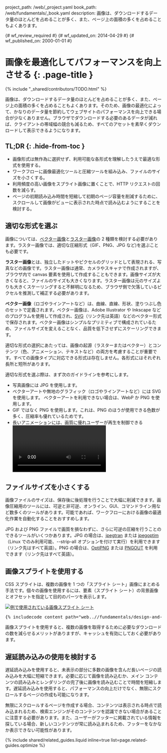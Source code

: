 project_path: /web/_project.yaml
book_path: /web/fundamentals/_book.yaml
description: 画像は、ダウンロードするデータ量のほとんどを占めることが多く、また、ページ上の面積の多くを占めることもよくあります。

{# wf_review_required #}
{# wf_updated_on: 2014-04-29 #}
{# wf_published_on: 2000-01-01 #}

# 画像を最適化してパフォーマンスを向上させる {: .page-title }

{% include "_shared/contributors/TODO.html" %}



画像は、ダウンロードするデータ量のほとんどを占めることが多く、また、ページ上の面積の多くを占めることもよくあります。そのため、画像の最適化によって、かなりのデータ量を節約してウェブサイトのパフォーマンスを向上できる場合が少なくありません。ブラウザでダウンロードする必要のあるデータが減れば、クライアントの帯域幅の競合も減るため、すべてのアセットを素早くダウンロードして表示できるようになります。


## TL;DR {: .hide-from-toc }
- 画像形式は無作為に選択せず、利用可能な各形式を理解したうえで最適な形式を使用する。
- ワークフローに画像最適化ツールと圧縮ツールを組み込み、ファイルのサイズを小さくする。
- 利用頻度の高い画像をスプライト画像に置くことで、HTTP リクエストの回数を減らす。
- ページの初期読み込み時間を短縮して初期のページ容量を削減するために、スクロールして画像がビューに表示された時点で読み込むようにすることを検討する。


## 適切な形式を選ぶ

画像については、[ベクター画像](http://en.wikipedia.org/wiki/Vector_graphics)と[ラスター画像](http://en.wikipedia.org/wiki/Raster_graphics)の 2 種類を検討する必要があります。ラスター画像では、適切な圧縮形式（GIF、PNG、JPG など)を選ぶことも必要です。

**ラスター画像**とは、独立したドットやピクセルのグリッドとして表現される、写真などの画像です。ラスター画像は通常、カメラやスキャナで作成されますが、ブラウザ内で canvas 要素を使用して作成することもできます。画像サイズが大きくなると、ファイルのサイズも大きくなります。ラスター画像は元のサイズよりも大きくスケーリングすると不鮮明になるため、ブラウザ側で欠落しているピクセルを推測して補正する必要があります。

**ベクター画像**（ロゴやラインアートなど）は、曲線、直線、形状、塗りつぶし色のセットで定義されます。ベクター画像は、Adobe Illustrator や Inkscape などのプログラムを使用して作成され、[SVG](http://css-tricks.com/using-svg/)（リンク先は英語）などのベクター形式で保存されます。ベクター画像はシンプルなプリミティブで構成されているため、ファイルサイズを変えることなく、品質を低下させずにスケーリングできます。

適切な形式の選択にあたっては、画像の起源（ラスターまたはベクター）とコンテンツ（色、アニメーション、テキストなど）の両方を考慮することが重要です。すべての画像タイプに対応できる形式は存在しません。各形式にはそれぞれ長所と短所があります。

適切な形式を選ぶ際は、まず次のガイドラインを参考にします。

* 写真画像には JPG を使用します。
* ベクターアートや無地のグラフィック（ロゴやラインアートなど）には SVG を使用します。
  ベクターアートを利用できない場合は、WebP か PNG を使用します。
* GIF ではなく PNG を使用します。これは、PNG のほうが使用できる色数が多く、圧縮率も優れているためです。
* 長いアニメーションには、画質に優れユーザーが再生を制御できる <video> の使用を検討します。

## ファイルサイズを小さくする

画像ファイルのサイズは、保存後に後処理を行うことで大幅に削減できます。画像圧縮用のツールには、可逆と非可逆、オンライン、GUI、コマンドライン用など数多くのツールがあります。可能であれば、ワークフローにおける画像の最適化作業を自動化することをおすすめします。

JPG および PNG ファイルで画質を損なわずに、さらに可逆の圧縮を行うことのできるツールがいくつかあります。JPG の場合は、[jpegtran](http://jpegclub.org/) または [jpegoptim](http://freshmeat.net/projects/jpegoptim/)（Linux でのみ利用可能、--strip-all オプションを付けて実行）を利用できます（リンク先はすべて英語）。PNG の場合は、[OptiPNG](http://optipng.sourceforge.net/) または [PNGOUT](http://www.advsys.net/ken/util/pngout.htm) を利用できます（リンク先はすべて英語）。

## 画像スプライトを使用する

CSS スプライトは、複数の画像を 1 つの「スプライト シート」画像にまとめる手法です。個々の画像を使用するには、要素（スプライト シート）の背景画像とオフセットを指定して目的のパーツを表示します。

<a href="https://googlesamples.github.io/web-fundamentals/samples/../fundamentals/design-and-ui/media/images/image-sprite.html"><img src="img/sprite-sheet.png" class="center" alt="例で使用されている画像スプライト シート"></a>
<pre class="prettyprint">
{% includecode content_path="web..//fundamentals/design-and-ui/media/images/_code/image-sprite.html" region_tag="sprite" lang=css %}
</pre>

画像スプライトを使用すると、複数の画像を取得するために必要なダウンロードの数を減らせるメリットがありますが、キャッシュを有効にしておく必要があります。

## 遅延読み込みの使用を検討する

遅延読み込みを使用すると、未表示の部分に多数の画像を含んだ長いページの読み込みを大幅に短縮できます。必要に応じて画像を読み込むか、メイン コンテンツの読み込みとレンダリングの完了後に画像を読み込むことで時間を短縮します。遅延読み込みを使用すると、パフォーマンスの向上だけでなく、無限にスクロールするページの作成も可能になります。

無限にスクロールするページを作成する場合、コンテンツは表示される時点で読み込まれるため、検索エンジンがそのコンテンツを認識できない場合があることに注意する必要があります。また、ユーザーがフッターに掲載されている情報を探している場合、新しいコンテンツが常に読み込まれるため、フッターをなかなか表示できない可能性があります。

{% include shared/related_guides.liquid inline=true list=page.related-guides.optimize %}




